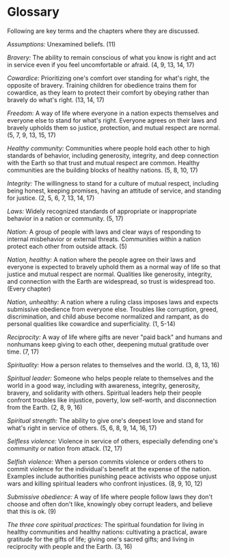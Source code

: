 # Glossary

Following are key terms and the chapters where they are discussed.

_Assumptions:_ Unexamined beliefs. (11)

_Bravery:_ The ability to remain conscious of what you know is right and act in service even if you feel uncomfortable or afraid. (4, 9, 13, 14, 17)

_Cowardice:_ Prioritizing one's comfort over standing for what's right, the opposite of bravery. Training children for obedience trains them for cowardice, as they learn to protect their comfort by obeying rather than bravely do what's right. (13, 14, 17)

_Freedom:_ A way of life where everyone in a nation expects themselves and everyone else to stand for what's right. Everyone agrees on their laws and bravely upholds them so justice, protection, and mutual respect are normal. (5, 7, 9, 13, 15, 17)

_Healthy community:_ Communities where people hold each other to high standards of behavior, including generosity, integrity, and deep connection with the Earth so that trust and mutual respect are common. Healthy communities are the building blocks of healthy nations. (5, 8, 10, 17)

_Integrity:_ The willingness to stand for a culture of mutual respect, including being honest, keeping promises, having an attitude of service, and standing for justice. (2, 5, 6, 7, 13, 14, 17)

_Laws:_ Widely recognized standards of appropriate or inappropriate behavior in a nation or community. (5, 17)

_Nation:_ A group of people with laws and clear ways of responding to internal misbehavior or external threats. Communities within a nation protect each other from outside attack. (5)

_Nation, healthy:_ A nation where the people agree on their laws and everyone is expected to bravely uphold them as a normal way of life so that justice and mutual respect are normal. Qualities like generosity, integrity, and connection with the Earth are widespread, so trust is widespread too. (Every chapter)

_Nation, unhealthy:_ A nation where a ruling class imposes laws and expects submissive obedience from everyone else. Troubles like corruption, greed, discrimination, and child abuse become normalized and rampant, as do personal qualities like cowardice and superficiality. (1, 5-14)

_Reciprocity:_ A way of life where gifts are never "paid back" and humans and nonhumans keep giving to each other, deepening mutual gratitude over time. (7, 17)

_Spirituality:_ How a person relates to themselves and the world. (3, 8, 13, 16)

_Spiritual leader:_ Someone who helps people relate to themselves and the world in a good way, including with awareness, integrity, generosity, bravery, and solidarity with others. Spiritual leaders help their people confront troubles like injustice, poverty, low self-worth, and disconnection from the Earth. (2, 8, 9, 16)

_Spiritual strength:_ The ability to give one's deepest love and stand for what's right in service of others. (5, 6, 8, 9, 14, 16, 17)

_Selfless violence:_ Violence in service of others, especially defending one's community or nation from attack. (12, 17)

_Selfish violence:_ When a person commits violence or orders others to commit violence for the individual's benefit at the expense of the nation. Examples include authorities punishing peace activists who oppose unjust wars and killing spiritual leaders who confront injustices. (8, 9, 10, 12)

_Submissive obedience:_ A way of life where people follow laws they don't choose and often don't like, knowingly obey corrupt leaders, and believe that this is ok. (9)

_The three core spiritual practices:_ The spiritual foundation for living in healthy communities and healthy nations: cultivating a practical, aware gratitude for the gifts of life; giving one's sacred gifts; and living in reciprocity with people and the Earth. (3, 16)

